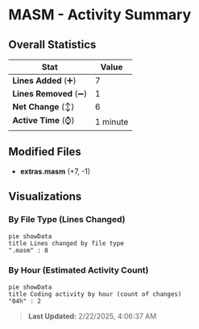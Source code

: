 # MASM - Activity Summary 

## Overall Statistics

| Stat                   | Value                                                             |
| ---------------------- | ----------------------------------------------------------------- |
| **Lines Added** (➕)   | 7                                          |
| **Lines Removed** (➖) | 1                                        |
| **Net Change** (↕)    | 6                |
| **Active Time** (⌚)   | 1 minute |


## Modified Files
- **extras.masm** (+7, -1)

## Visualizations

### By File Type (Lines Changed)

```mermaid
pie showData
title Lines changed by file type
".masm" : 8
```

### By Hour (Estimated Activity Count)

```mermaid
pie showData
title Coding activity by hour (count of changes)
"04h" : 2
```


> **Last Updated:** 2/22/2025, 4:06:37 AM